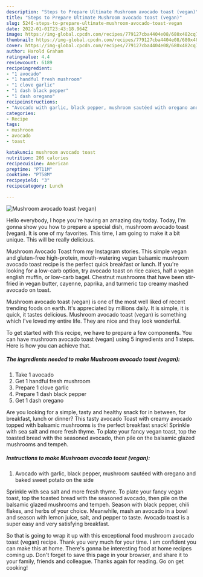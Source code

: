 ```yaml
---
description: "Steps to Prepare Ultimate Mushroom avocado toast (vegan)"
title: "Steps to Prepare Ultimate Mushroom avocado toast (vegan)"
slug: 5246-steps-to-prepare-ultimate-mushroom-avocado-toast-vegan
date: 2022-01-01T23:43:18.964Z
image: https://img-global.cpcdn.com/recipes/779127cba4404e08/680x482cq70/mushroom-avocado-toast-vegan-recipe-main-photo.jpg
thumbnail: https://img-global.cpcdn.com/recipes/779127cba4404e08/680x482cq70/mushroom-avocado-toast-vegan-recipe-main-photo.jpg
cover: https://img-global.cpcdn.com/recipes/779127cba4404e08/680x482cq70/mushroom-avocado-toast-vegan-recipe-main-photo.jpg
author: Harold Graham
ratingvalue: 4.4
reviewcount: 6189
recipeingredient:
- "1 avocado"
- "1 handful fresh mushroom"
- "1 clove garlic"
- "1 dash black pepper"
- "1 dash oregano"
recipeinstructions:
- "Avocado with garlic, black pepper, mushroom sautéed with oregano and baked sweet potato on the side"
categories:
- Recipe
tags:
- mushroom
- avocado
- toast

katakunci: mushroom avocado toast 
nutrition: 206 calories
recipecuisine: American
preptime: "PT11M"
cooktime: "PT58M"
recipeyield: "3"
recipecategory: Lunch

---
```



![Mushroom avocado toast (vegan)](https://img-global.cpcdn.com/recipes/779127cba4404e08/680x482cq70/mushroom-avocado-toast-vegan-recipe-main-photo.jpg)

Hello everybody, I hope you're having an amazing day today. Today, I'm gonna show you how to prepare a special dish, mushroom avocado toast (vegan). It is one of my favorites. This time, I am going to make it a bit unique. This will be really delicious.

Mushroom Avocado Toast from my Instagram stories. This simple vegan and gluten-free high-protein, mouth-watering vegan balsamic mushroom avocado toast recipe is the perfect quick breakfast or lunch. If you&#39;re looking for a low-carb option, try avocado toast on rice cakes, half a vegan english muffin, or low-carb bagel. Chestnut mushrooms that have been stir-fried in vegan butter, cayenne, paprika, and turmeric top creamy mashed avocado on toast.

Mushroom avocado toast (vegan) is one of the most well liked of recent trending foods on earth. It's appreciated by millions daily. It is simple, it is quick, it tastes delicious. Mushroom avocado toast (vegan) is something which I've loved my entire life. They are nice and they look wonderful.


To get started with this recipe, we have to prepare a few components. You can have mushroom avocado toast (vegan) using 5 ingredients and 1 steps. Here is how you can achieve that.

<!--inarticleads1-->

##### The ingredients needed to make Mushroom avocado toast (vegan):

1. Take 1 avocado
1. Get 1 handful fresh mushroom
1. Prepare 1 clove garlic
1. Prepare 1 dash black pepper
1. Get 1 dash oregano


Are you looking for a simple, tasty and healthy snack for in between, for breakfast, lunch or dinner? This tasty avocado Toast with creamy avocado topped with balsamic mushrooms is the perfect breakfast snack! Sprinkle with sea salt and more fresh thyme. To plate your fancy vegan toast, top the toasted bread with the seasoned avocado, then pile on the balsamic glazed mushrooms and tempeh. 

<!--inarticleads2-->

##### Instructions to make Mushroom avocado toast (vegan):

1. Avocado with garlic, black pepper, mushroom sautéed with oregano and baked sweet potato on the side


Sprinkle with sea salt and more fresh thyme. To plate your fancy vegan toast, top the toasted bread with the seasoned avocado, then pile on the balsamic glazed mushrooms and tempeh. Season with black pepper, chili flakes, and herbs of your choice. Meanwhile, mash an avocado in a bowl and season with lemon juice, salt, and pepper to taste. Avocado toast is a super easy and very satisfying breakfast. 

So that is going to wrap it up with this exceptional food mushroom avocado toast (vegan) recipe. Thank you very much for your time. I am confident you can make this at home. There's gonna be interesting food at home recipes coming up. Don't forget to save this page in your browser, and share it to your family, friends and colleague. Thanks again for reading. Go on get cooking!

